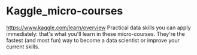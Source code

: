 # Kaggle_micro-courses
https://www.kaggle.com/learn/overview
Practical data skills you can apply immediately: that's what you'll learn in these micro-courses.  They're the fastest (and most fun) way to become a data scientist or improve your current skills.
